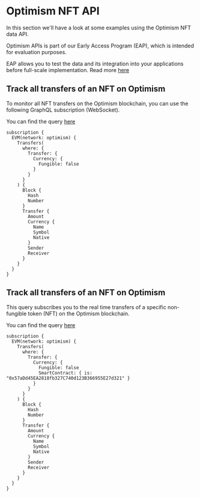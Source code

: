 <head>
<meta name="title" content="Optimism NFT API - The Ultimate Solution to get your NFT data"/>
<meta name="description" content="Get NFT data through our powerful and highly scalabe NFT API. Access all information about pricing history, NFT balances, and NFT trades."/>
<meta name="keywords" content="Optimism NFT API, NFT trades API, NFT balance api, NFT pricing history api, nft python api, nft api, rarible api, opensea api, nft api docs, nft crypto api, nft blockchain api,Optimism network api, Optimism web3 api"/>
<meta name="robots" content="index, follow"/>
<meta http-equiv="Content-Type" content="text/html; charset=utf-8"/>
<meta name="language" content="English"/>

<!-- Open Graph / Facebook -->

<meta property="og:type" content="website" />
<meta
  property="og:title"
  content="Optimism NFT API - The Ultimate Solution to get your NFT data"
/>
<meta
  property="og:description"
  content="Get NFT data through our powerful and highly scalabe NFT API. Access all information about pricing history, NFT balances, and NFT trades."
/>

<!-- Twitter -->

<meta property="twitter:card" content="summary_large_image" />
<meta property="twitter:title" content="Optimism NFT API - The Ultimate Solution to get your NFT data"/>
<meta property="twitter:description" content="Get NFT data through our powerful and highly scalabe NFT API. Access all information about pricing history, NFT balances, and NFT trades." />
</head>

# Optimism NFT API

In this section we'll have a look at some examples using the Optimism NFT data API.

Optimism APIs is part of our Early Access Program (EAP), which is intended for evaluation purposes.

EAP allows you to test the data and its integration into your applications before full-scale implementation. Read more [here](https://docs.bitquery.io/docs/graphql/dataset/EAP/)

## Track all transfers of an NFT on Optimism

To monitor all NFT transfers on the Optimism blockchain, you can use the following GraphQL subscription (WebSocket).

You can find the query [here](https://ide.bitquery.io/Transfers-of-a-particular-NFT#)

```
subscription {
  EVM(network: optimism) {
    Transfers(
      where: {
        Transfer: {
          Currency: {
            Fungible: false
          }
        }
      }
    ) {
      Block {
        Hash
        Number
      }
      Transfer {
        Amount
        Currency {
          Name
          Symbol
          Native
        }
        Sender
        Receiver
      }
    }
  }
}

```

## Track all transfers of an NFT on Optimism

This query subscribes you to the real time transfers of a specific non-fungible token (NFT) on the Optimism blockchain.

You can find the query [here](https://ide.bitquery.io/Transfers-of-a-particular-NFT#)

```
subscription {
  EVM(network: optimism) {
    Transfers(
      where: {
        Transfer: {
          Currency: {
            Fungible: false
            SmartContract: { is: "0x57aDd45EA2818fb327C740d123B366955E27d321" }
          }
        }
      }
    ) {
      Block {
        Hash
        Number
      }
      Transfer {
        Amount
        Currency {
          Name
          Symbol
          Native
        }
        Sender
        Receiver
      }
    }
  }
}

```

